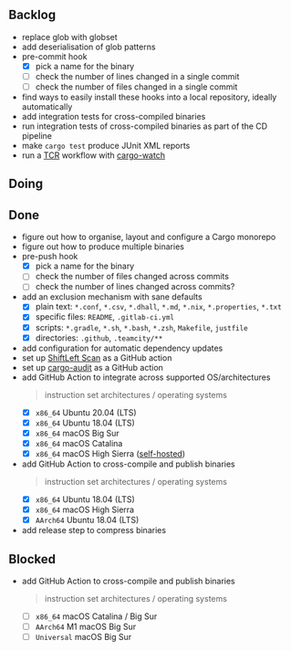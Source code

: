 ## Backlog

- replace glob with globset
- add deserialisation of glob patterns
- pre-commit hook
    * [x] pick a name for the binary
    * [ ] check the number of lines changed in a single commit
    * [ ] check the number of files changed in a single commit
- find ways to easily install these hooks into a local repository, ideally automatically
- add integration tests for cross-compiled binaries
- run integration tests of cross-compiled binaries as part of the CD pipeline
- make `cargo test` produce JUnit XML reports
- run a [TCR](https://medium.com/@kentbeck_7670/test-commit-revert-870bbd756864) workflow with [cargo-watch](https://github.com/passcod/cargo-watch)

## Doing


## Done

- figure out how to organise, layout and configure a Cargo monorepo
- figure out how to produce multiple binaries
- pre-push hook
    * [x] pick a name for the binary
    * [ ] check the number of files changed across commits
    * [ ] check the number of lines changed across commits?
- add an exclusion mechanism with sane defaults
    * [x] plain text: `*.conf`, `*.csv`, `*.dhall`, `*.md`, `*.nix`, `*.properties`, `*.txt`
    * [x] specific files: `README`, `.gitlab-ci.yml`
    * [x] scripts: `*.gradle`, `*.sh`, `*.bash`, `*.zsh`, `Makefile`, `justfile`
    * [x] directories: `.github`, `.teamcity/**`
- add configuration for automatic dependency updates
- set up [ShiftLeft Scan](https://slscan.io/) as a GitHub action
- set up [cargo-audit](https://github.com/RustSec/cargo-audit) as a GitHub action
- add GitHub Action to integrate across supported OS/architectures
    > instruction set architectures / operating systems
    * [x] `x86_64` Ubuntu 20.04 (LTS)
    * [x] `x86_64` Ubuntu 18.04 (LTS)
    * [x] `x86_64` macOS Big Sur
    * [x] `x86_64` macOS Catalina
    * [x] `x86_64` macOS High Sierra ([self-hosted](https://github.com/actions/virtual-environments/issues/2247))
- add GitHub Action to cross-compile and publish binaries
    > instruction set architectures / operating systems
    * [x] `x86_64` Ubuntu 18.04 (LTS)
    * [x] `x86_64` macOS High Sierra
    * [x] `AArch64` Ubuntu 18.04 (LTS)
- add release step to compress binaries

## Blocked

- add GitHub Action to cross-compile and publish binaries
    > instruction set architectures / operating systems
    * [ ] `x86_64` macOS Catalina / Big Sur
    * [ ] `AArch64` M1 macOS Big Sur
    * [ ] `Universal` macOS Big Sur
